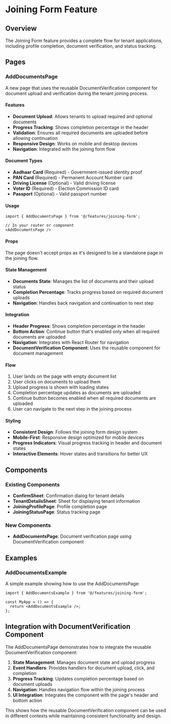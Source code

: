 # Joining Form Feature

## Overview
The Joining Form feature provides a complete flow for tenant applications, including profile completion, document verification, and status tracking.

## Pages

### AddDocumentsPage
A new page that uses the reusable DocumentVerification component for document upload and verification during the tenant joining process.

#### Features
- **Document Upload**: Allows tenants to upload required and optional documents
- **Progress Tracking**: Shows completion percentage in the header
- **Validation**: Ensures all required documents are uploaded before allowing continuation
- **Responsive Design**: Works on mobile and desktop devices
- **Navigation**: Integrated with the joining form flow

#### Document Types
- **Aadhaar Card** (Required) - Government-issued identity proof
- **PAN Card** (Required) - Permanent Account Number card
- **Driving License** (Optional) - Valid driving license
- **Voter ID** (Required) - Election Commission ID card
- **Passport** (Optional) - Valid passport number

#### Usage
```tsx
import { AddDocumentsPage } from '@/features/joining-form';

// In your router or component
<AddDocumentsPage />
```

#### Props
The page doesn't accept props as it's designed to be a standalone page in the joining flow.

#### State Management
- **Documents State**: Manages the list of documents and their upload status
- **Completion Percentage**: Tracks progress based on required document uploads
- **Navigation**: Handles back navigation and continuation to next step

#### Integration
- **Header Progress**: Shows completion percentage in the header
- **Bottom Action**: Continue button that's enabled only when all required documents are uploaded
- **Navigation**: Integrates with React Router for navigation
- **DocumentVerification Component**: Uses the reusable component for document management

#### Flow
1. User lands on the page with empty document list
2. User clicks on documents to upload them
3. Upload progress is shown with loading states
4. Completion percentage updates as documents are uploaded
5. Continue button becomes enabled when all required documents are uploaded
6. User can navigate to the next step in the joining process

#### Styling
- **Consistent Design**: Follows the joining form design system
- **Mobile-First**: Responsive design optimized for mobile devices
- **Progress Indicators**: Visual progress tracking in header and document states
- **Interactive Elements**: Hover states and transitions for better UX

## Components

### Existing Components
- **ConfirmSheet**: Confirmation dialog for tenant details
- **TenantDetailsSheet**: Sheet for displaying tenant information
- **JoiningProfilePage**: Profile completion page
- **JoiningStatusPage**: Status tracking page

### New Components
- **AddDocumentsPage**: Document verification page using DocumentVerification component

## Examples

### AddDocumentsExample
A simple example showing how to use the AddDocumentsPage:

```tsx
import { AddDocumentsExample } from '@/features/joining-form';

const MyApp = () => {
  return <AddDocumentsExample />;
};
```

## Integration with DocumentVerification Component

The AddDocumentsPage demonstrates how to integrate the reusable DocumentVerification component:

1. **State Management**: Manages document state and upload progress
2. **Event Handlers**: Provides handlers for document upload, click, and completion
3. **Progress Tracking**: Updates completion percentage based on document uploads
4. **Navigation**: Handles navigation flow within the joining process
5. **UI Integration**: Integrates the component with the page's header and bottom action

This shows how the reusable DocumentVerification component can be used in different contexts while maintaining consistent functionality and design. 
